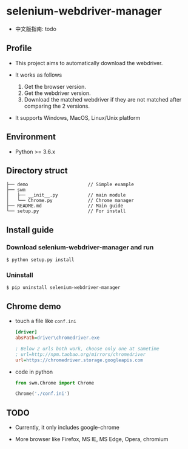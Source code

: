 # selenium-webdriver-manager

* 中文版指南: todo

## Profile

* This project aims to automatically download the webdriver.

* It works as follows
  
  1. Get the browser version.
  2. Get the webdriver version.
  3. Download the matched webdriver if they are not matched after comparing the 2 versions.

* It supports Windows, MacOS, Linux/Unix platform

## Environment

* Python >= 3.6.x

## Directory struct

```shell
├── demo                      // Simple example
├── swm
│   ├── __init__.py           // main module
│   └── Chrome.py             // Chrome manager
├── README.md                 // Main guide
└── setup.py                  // For install
```

## Install guide

### Download selenium-webdriver-manager and run

```shell
$ python setup.py install
```
### Uninstall

```shell
$ pip uninstall selenium-webdriver-manager
```

## Chrome demo

* touch a file like `conf.ini`

  ```ini
  [driver]
  absPath=driver\chromedriver.exe

  ; Below 2 urls both work, choose only one at sametime
  ; url=http://npm.taobao.org/mirrors/chromedriver
  url=https://chromedriver.storage.googleapis.com
  ```

* code in python

  ```python
  from swm.Chrome import Chrome

  Chrome('./conf.ini')
  ```

## TODO

* Currently, it only includes google-chrome

* More browser like Firefox, MS IE, MS Edge, Opera, chromium

